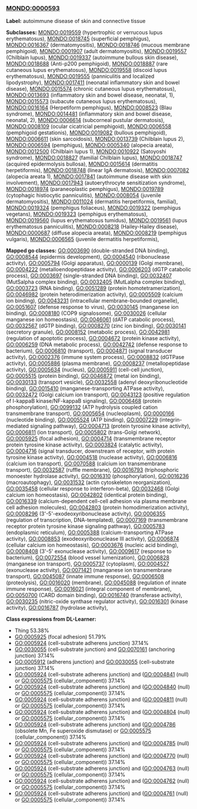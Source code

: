
### [MONDO:0000593](http://purl.obolibrary.org/obo/MONDO_0000593)
**Label:** autoimmune disease of skin and connective tissue

**Subclasses:** [MONDO:0019559](http://purl.obolibrary.org/obo/MONDO_0019559) (hypertrophic or verrucous lupus erythematosus), [MONDO:0018745](http://purl.obolibrary.org/obo/MONDO_0018745) (superficial pemphigus), [MONDO:0016367](http://purl.obolibrary.org/obo/MONDO_0016367) (dermatomyositis), [MONDO:0018746](http://purl.obolibrary.org/obo/MONDO_0018746) (mucous membrane pemphigoid), [MONDO:0001907](http://purl.obolibrary.org/obo/MONDO_0001907) (adult dermatomyositis), [MONDO:0019557](http://purl.obolibrary.org/obo/MONDO_0019557) (Chilblain lupus), [MONDO:0019337](http://purl.obolibrary.org/obo/MONDO_0019337) (autoimmune bullous skin disease), [MONDO:0018688](http://purl.obolibrary.org/obo/MONDO_0018688) (Anti-p200 pemphigoid), [MONDO:0018887](http://purl.obolibrary.org/obo/MONDO_0018887) (rare cutaneous lupus erythematosus), [MONDO:0019558](http://purl.obolibrary.org/obo/MONDO_0019558) (discoid lupus erythematosus), [MONDO:0019555](http://purl.obolibrary.org/obo/MONDO_0019555) (panniculitis and localized lipodystrophy), [MONDO:0017411](http://purl.obolibrary.org/obo/MONDO_0017411) (neonatal inflammatory skin and bowel disease), [MONDO:0015574](http://purl.obolibrary.org/obo/MONDO_0015574) (chronic cutaneous lupus erythematosus), [MONDO:0013693](http://purl.obolibrary.org/obo/MONDO_0013693) (inflammatory skin and bowel disease, neonatal, 1), [MONDO:0015573](http://purl.obolibrary.org/obo/MONDO_0015573) (subacute cutaneous lupus erythematosus), [MONDO:0016164](http://purl.obolibrary.org/obo/MONDO_0016164) (Herpetiform pemphigus), [MONDO:0008523](http://purl.obolibrary.org/obo/MONDO_0008523) (Blau syndrome), [MONDO:0014481](http://purl.obolibrary.org/obo/MONDO_0014481) (inflammatory skin and bowel disease, neonatal, 2), [MONDO:0006614](http://purl.obolibrary.org/obo/MONDO_0006614) (subcorneal pustular dermatosis), [MONDO:0008109](http://purl.obolibrary.org/obo/MONDO_0008109) (ocular cicatricial pemphigoid), [MONDO:0006558](http://purl.obolibrary.org/obo/MONDO_0006558) (pemphigoid gestationis), [MONDO:0019082](http://purl.obolibrary.org/obo/MONDO_0019082) (bullous pemphigoid), [MONDO:0006611](http://purl.obolibrary.org/obo/MONDO_0006611) (skin sarcoidosis), [MONDO:0013739](http://purl.obolibrary.org/obo/MONDO_0013739) (Chilblain lupus 2), [MONDO:0006594](http://purl.obolibrary.org/obo/MONDO_0006594) (pemphigus), [MONDO:0005340](http://purl.obolibrary.org/obo/MONDO_0005340) (alopecia areata), [MONDO:0012500](http://purl.obolibrary.org/obo/MONDO_0012500) (Chilblain lupus 1), [MONDO:0010922](http://purl.obolibrary.org/obo/MONDO_0010922) (Satoyoshi syndrome), [MONDO:0018827](http://purl.obolibrary.org/obo/MONDO_0018827) (familial Chilblain lupus), [MONDO:0018747](http://purl.obolibrary.org/obo/MONDO_0018747) (acquired epidermolysis bullosa), [MONDO:0015614](http://purl.obolibrary.org/obo/MONDO_0015614) (dermatitis herpetiformis), [MONDO:0018748](http://purl.obolibrary.org/obo/MONDO_0018748) (linear IgA dermatosis), [MONDO:0007082](http://purl.obolibrary.org/obo/MONDO_0007082) (alopecia areata 1), [MONDO:0017841](http://purl.obolibrary.org/obo/MONDO_0017841) (autoimmune disease with skin involvement), [MONDO:0017943](http://purl.obolibrary.org/obo/MONDO_0017943) (autoerythrocyte sensitization syndrome), [MONDO:0018974](http://purl.obolibrary.org/obo/MONDO_0018974) (paraneoplastic pemphigus), [MONDO:0019789](http://purl.obolibrary.org/obo/MONDO_0019789) (cytophagic histiocytic panniculitis), [MONDO:0008054](http://purl.obolibrary.org/obo/MONDO_0008054) (juvenile dermatomyositis), [MONDO:0011024](http://purl.obolibrary.org/obo/MONDO_0011024) (dermatitis herpetiformis, familial), [MONDO:0019324](http://purl.obolibrary.org/obo/MONDO_0019324) (pemphigus foliaceus), [MONDO:0019322](http://purl.obolibrary.org/obo/MONDO_0019322) (pemphigus vegetans), [MONDO:0019323](http://purl.obolibrary.org/obo/MONDO_0019323) (pemphigus erythematosus), [MONDO:0019560](http://purl.obolibrary.org/obo/MONDO_0019560) (lupus erythematosus tumidus), [MONDO:0019561](http://purl.obolibrary.org/obo/MONDO_0019561) (lupus erythematosus panniculitis), [MONDO:0008218](http://purl.obolibrary.org/obo/MONDO_0008218) (Hailey-Hailey disease), [MONDO:0000687](http://purl.obolibrary.org/obo/MONDO_0000687) (diffuse alopecia areata), [MONDO:0008219](http://purl.obolibrary.org/obo/MONDO_0008219) (pemphigus vulgaris), [MONDO:0006565](http://purl.obolibrary.org/obo/MONDO_0006565) (juvenile dermatitis herpetiformis), 

**Mapped go classes:** [GO:0003690](http://purl.obolibrary.org/obo/GO_0003690) (double-stranded DNA binding), [GO:0008544](http://purl.obolibrary.org/obo/GO_0008544) (epidermis development), [GO:0004540](http://purl.obolibrary.org/obo/GO_0004540) (ribonuclease activity), [GO:0005794](http://purl.obolibrary.org/obo/GO_0005794) (Golgi apparatus), [GO:0000139](http://purl.obolibrary.org/obo/GO_0000139) (Golgi membrane), [GO:0004222](http://purl.obolibrary.org/obo/GO_0004222) (metalloendopeptidase activity), [GO:0006203](http://purl.obolibrary.org/obo/GO_0006203) (dGTP catabolic process), [GO:0003697](http://purl.obolibrary.org/obo/GO_0003697) (single-stranded DNA binding), [GO:0032407](http://purl.obolibrary.org/obo/GO_0032407) (MutSalpha complex binding), [GO:0032405](http://purl.obolibrary.org/obo/GO_0032405) (MutLalpha complex binding), [GO:0003723](http://purl.obolibrary.org/obo/GO_0003723) (RNA binding), [GO:0051289](http://purl.obolibrary.org/obo/GO_0051289) (protein homotetramerization), [GO:0046982](http://purl.obolibrary.org/obo/GO_0046982) (protein heterodimerization activity), [GO:0005509](http://purl.obolibrary.org/obo/GO_0005509) (calcium ion binding), [GO:0043231](http://purl.obolibrary.org/obo/GO_0043231) (intracellular membrane-bounded organelle), [GO:0051607](http://purl.obolibrary.org/obo/GO_0051607) (defense response to virus), [GO:0030145](http://purl.obolibrary.org/obo/GO_0030145) (manganese ion binding), [GO:0008180](http://purl.obolibrary.org/obo/GO_0008180) (COP9 signalosome), [GO:0030026](http://purl.obolibrary.org/obo/GO_0030026) (cellular manganese ion homeostasis), [GO:0046061](http://purl.obolibrary.org/obo/GO_0046061) (dATP catabolic process), [GO:0032567](http://purl.obolibrary.org/obo/GO_0032567) (dGTP binding), [GO:0008270](http://purl.obolibrary.org/obo/GO_0008270) (zinc ion binding), [GO:0030141](http://purl.obolibrary.org/obo/GO_0030141) (secretory granule), [GO:0008152](http://purl.obolibrary.org/obo/GO_0008152) (metabolic process), [GO:0042981](http://purl.obolibrary.org/obo/GO_0042981) (regulation of apoptotic process), [GO:0004672](http://purl.obolibrary.org/obo/GO_0004672) (protein kinase activity), [GO:0006259](http://purl.obolibrary.org/obo/GO_0006259) (DNA metabolic process), [GO:0042742](http://purl.obolibrary.org/obo/GO_0042742) (defense response to bacterium), [GO:0006810](http://purl.obolibrary.org/obo/GO_0006810) (transport), [GO:0004871](http://purl.obolibrary.org/obo/GO_0004871) (signal transducer activity), [GO:0002376](http://purl.obolibrary.org/obo/GO_0002376) (immune system process), [GO:0008832](http://purl.obolibrary.org/obo/GO_0008832) (dGTPase activity), [GO:0005886](http://purl.obolibrary.org/obo/GO_0005886) (plasma membrane), [GO:0008237](http://purl.obolibrary.org/obo/GO_0008237) (metallopeptidase activity), [GO:0005634](http://purl.obolibrary.org/obo/GO_0005634) (nucleus), [GO:0005911](http://purl.obolibrary.org/obo/GO_0005911) (cell-cell junction), [GO:0005515](http://purl.obolibrary.org/obo/GO_0005515) (protein binding), [GO:0046872](http://purl.obolibrary.org/obo/GO_0046872) (metal ion binding), [GO:0030133](http://purl.obolibrary.org/obo/GO_0030133) (transport vesicle), [GO:0032558](http://purl.obolibrary.org/obo/GO_0032558) (adenyl deoxyribonucleotide binding), [GO:0015410](http://purl.obolibrary.org/obo/GO_0015410) (manganese-transporting ATPase activity), [GO:0032472](http://purl.obolibrary.org/obo/GO_0032472) (Golgi calcium ion transport), [GO:0043123](http://purl.obolibrary.org/obo/GO_0043123) (positive regulation of I-kappaB kinase/NF-kappaB signaling), [GO:0006468](http://purl.obolibrary.org/obo/GO_0006468) (protein phosphorylation), [GO:0099132](http://purl.obolibrary.org/obo/GO_0099132) (ATP hydrolysis coupled cation transmembrane transport), [GO:0005654](http://purl.obolibrary.org/obo/GO_0005654) (nucleoplasm), [GO:0000166](http://purl.obolibrary.org/obo/GO_0000166) (nucleotide binding), [GO:0005524](http://purl.obolibrary.org/obo/GO_0005524) (ATP binding), [GO:0007229](http://purl.obolibrary.org/obo/GO_0007229) (integrin-mediated signaling pathway), [GO:0004713](http://purl.obolibrary.org/obo/GO_0004713) (protein tyrosine kinase activity), [GO:0006811](http://purl.obolibrary.org/obo/GO_0006811) (ion transport), [GO:0005802](http://purl.obolibrary.org/obo/GO_0005802) (trans-Golgi network), [GO:0005925](http://purl.obolibrary.org/obo/GO_0005925) (focal adhesion), [GO:0004714](http://purl.obolibrary.org/obo/GO_0004714) (transmembrane receptor protein tyrosine kinase activity), [GO:0003824](http://purl.obolibrary.org/obo/GO_0003824) (catalytic activity), [GO:0004716](http://purl.obolibrary.org/obo/GO_0004716) (signal transducer, downstream of receptor, with protein tyrosine kinase activity), [GO:0004518](http://purl.obolibrary.org/obo/GO_0004518) (nuclease activity), [GO:0006816](http://purl.obolibrary.org/obo/GO_0006816) (calcium ion transport), [GO:0070588](http://purl.obolibrary.org/obo/GO_0070588) (calcium ion transmembrane transport), [GO:0032587](http://purl.obolibrary.org/obo/GO_0032587) (ruffle membrane), [GO:0016793](http://purl.obolibrary.org/obo/GO_0016793) (triphosphoric monoester hydrolase activity), [GO:0016310](http://purl.obolibrary.org/obo/GO_0016310) (phosphorylation), [GO:0016236](http://purl.obolibrary.org/obo/GO_0016236) (macroautophagy), [GO:0031532](http://purl.obolibrary.org/obo/GO_0031532) (actin cytoskeleton reorganization), [GO:0035458](http://purl.obolibrary.org/obo/GO_0035458) (cellular response to interferon-beta), [GO:0032468](http://purl.obolibrary.org/obo/GO_0032468) (Golgi calcium ion homeostasis), [GO:0042802](http://purl.obolibrary.org/obo/GO_0042802) (identical protein binding), [GO:0016339](http://purl.obolibrary.org/obo/GO_0016339) (calcium-dependent cell-cell adhesion via plasma membrane cell adhesion molecules), [GO:0042803](http://purl.obolibrary.org/obo/GO_0042803) (protein homodimerization activity), [GO:0008296](http://purl.obolibrary.org/obo/GO_0008296) (3'-5'-exodeoxyribonuclease activity), [GO:0006355](http://purl.obolibrary.org/obo/GO_0006355) (regulation of transcription, DNA-templated), [GO:0007169](http://purl.obolibrary.org/obo/GO_0007169) (transmembrane receptor protein tyrosine kinase signaling pathway), [GO:0005783](http://purl.obolibrary.org/obo/GO_0005783) (endoplasmic reticulum), [GO:0005388](http://purl.obolibrary.org/obo/GO_0005388) (calcium-transporting ATPase activity), [GO:0008853](http://purl.obolibrary.org/obo/GO_0008853) (exodeoxyribonuclease III activity), [GO:0006874](http://purl.obolibrary.org/obo/GO_0006874) (cellular calcium ion homeostasis), [GO:0003676](http://purl.obolibrary.org/obo/GO_0003676) (nucleic acid binding), [GO:0008408](http://purl.obolibrary.org/obo/GO_0008408) (3'-5' exonuclease activity), [GO:0009617](http://purl.obolibrary.org/obo/GO_0009617) (response to bacterium), [GO:0072554](http://purl.obolibrary.org/obo/GO_0072554) (blood vessel lumenization), [GO:0006828](http://purl.obolibrary.org/obo/GO_0006828) (manganese ion transport), [GO:0005737](http://purl.obolibrary.org/obo/GO_0005737) (cytoplasm), [GO:0004527](http://purl.obolibrary.org/obo/GO_0004527) (exonuclease activity), [GO:0071421](http://purl.obolibrary.org/obo/GO_0071421) (manganese ion transmembrane transport), [GO:0045087](http://purl.obolibrary.org/obo/GO_0045087) (innate immune response), [GO:0006508](http://purl.obolibrary.org/obo/GO_0006508) (proteolysis), [GO:0016020](http://purl.obolibrary.org/obo/GO_0016020) (membrane), [GO:0045088](http://purl.obolibrary.org/obo/GO_0045088) (regulation of innate immune response), [GO:0016021](http://purl.obolibrary.org/obo/GO_0016021) (integral component of membrane), [GO:0050700](http://purl.obolibrary.org/obo/GO_0050700) (CARD domain binding), [GO:0016740](http://purl.obolibrary.org/obo/GO_0016740) (transferase activity), [GO:0030235](http://purl.obolibrary.org/obo/GO_0030235) (nitric-oxide synthase regulator activity), [GO:0016301](http://purl.obolibrary.org/obo/GO_0016301) (kinase activity), [GO:0016787](http://purl.obolibrary.org/obo/GO_0016787) (hydrolase activity), 

**Class expressions from DL-Learner:**

- Thing 53.38%
- [GO:0005925](http://purl.obolibrary.org/obo/GO_0005925) (focal adhesion) 51.79%
- [GO:0005924](http://purl.obolibrary.org/obo/GO_0005924) (cell-substrate adherens junction) 37.14%
- [GO:0030055](http://purl.obolibrary.org/obo/GO_0030055) (cell-substrate junction) and [GO:0070161](http://purl.obolibrary.org/obo/GO_0070161) (anchoring junction) 37.14%
- [GO:0005912](http://purl.obolibrary.org/obo/GO_0005912) (adherens junction) and [GO:0030055](http://purl.obolibrary.org/obo/GO_0030055) (cell-substrate junction) 37.14%
- [GO:0005924](http://purl.obolibrary.org/obo/GO_0005924) (cell-substrate adherens junction) and ([GO:0004841](http://purl.obolibrary.org/obo/GO_0004841) (null) or [GO:0005575](http://purl.obolibrary.org/obo/GO_0005575) (cellular_component)) 37.14%
- [GO:0005924](http://purl.obolibrary.org/obo/GO_0005924) (cell-substrate adherens junction) and ([GO:0004840](http://purl.obolibrary.org/obo/GO_0004840) (null) or [GO:0005575](http://purl.obolibrary.org/obo/GO_0005575) (cellular_component)) 37.14%
- [GO:0005924](http://purl.obolibrary.org/obo/GO_0005924) (cell-substrate adherens junction) and ([GO:0004811](http://purl.obolibrary.org/obo/GO_0004811) (null) or [GO:0005575](http://purl.obolibrary.org/obo/GO_0005575) (cellular_component)) 37.14%
- [GO:0005924](http://purl.obolibrary.org/obo/GO_0005924) (cell-substrate adherens junction) and ([GO:0004804](http://purl.obolibrary.org/obo/GO_0004804) (null) or [GO:0005575](http://purl.obolibrary.org/obo/GO_0005575) (cellular_component)) 37.14%
- [GO:0005924](http://purl.obolibrary.org/obo/GO_0005924) (cell-substrate adherens junction) and ([GO:0004786](http://purl.obolibrary.org/obo/GO_0004786) (obsolete Mn, Fe superoxide dismutase) or [GO:0005575](http://purl.obolibrary.org/obo/GO_0005575) (cellular_component)) 37.14%
- [GO:0005924](http://purl.obolibrary.org/obo/GO_0005924) (cell-substrate adherens junction) and ([GO:0004785](http://purl.obolibrary.org/obo/GO_0004785) (null) or [GO:0005575](http://purl.obolibrary.org/obo/GO_0005575) (cellular_component)) 37.14%
- [GO:0005924](http://purl.obolibrary.org/obo/GO_0005924) (cell-substrate adherens junction) and ([GO:0004770](http://purl.obolibrary.org/obo/GO_0004770) (null) or [GO:0005575](http://purl.obolibrary.org/obo/GO_0005575) (cellular_component)) 37.14%
- [GO:0005924](http://purl.obolibrary.org/obo/GO_0005924) (cell-substrate adherens junction) and ([GO:0004763](http://purl.obolibrary.org/obo/GO_0004763) (null) or [GO:0005575](http://purl.obolibrary.org/obo/GO_0005575) (cellular_component)) 37.14%
- [GO:0005924](http://purl.obolibrary.org/obo/GO_0005924) (cell-substrate adherens junction) and ([GO:0004762](http://purl.obolibrary.org/obo/GO_0004762) (null) or [GO:0005575](http://purl.obolibrary.org/obo/GO_0005575) (cellular_component)) 37.14%
- [GO:0005924](http://purl.obolibrary.org/obo/GO_0005924) (cell-substrate adherens junction) and ([GO:0004761](http://purl.obolibrary.org/obo/GO_0004761) (null) or [GO:0005575](http://purl.obolibrary.org/obo/GO_0005575) (cellular_component)) 37.14%


